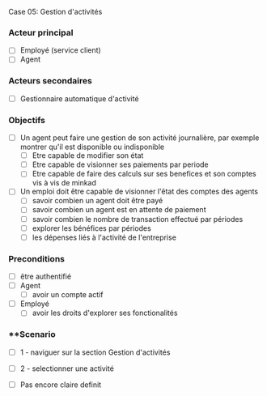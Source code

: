 Case 05: Gestion d'activités

### Acteur principal

- [ ] Employé (service client)
- [ ] Agent
### Acteurs secondaires

- [ ] Gestionnaire automatique d'activité

### Objectifs

- [ ] Un agent peut faire une gestion de son activité journalière, par exemple montrer qu'il est disponible ou indisponible
	- [ ]  Etre capable de modifier son état
	- [ ]  Etre capable de visionner ses paiements par periode
	- [ ]  Etre capable de faire des calculs sur ses benefices et son comptes vis à vis de minkad
- [ ]  Un emploi doit être capable de visionner l'êtat des comptes des agents
	- [ ] savoir combien un agent doit être payé
	- [ ] savoir combien un agent est en attente de paiement
	- [ ] savoir combien le nombre de transaction effectué par périodes
	- [ ] explorer les bénéfices par périodes
	- [ ] les dépenses liés à l'activité de l'entreprise

### Preconditions

- [ ] être authentifié
- [ ] Agent
	- [ ] avoir un compte actif
- [ ] Employé 
	- [ ] avoir les droits d'explorer ses fonctionalités

### **Scenario

 - [ ] 1 - naviguer sur la section Gestion d'activités
 - [ ] 2 - selectionner une activité
 - [ ]  Pas encore claire definit


